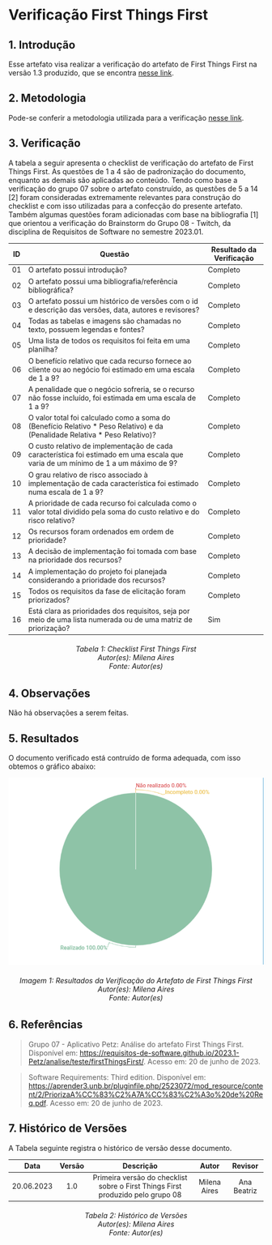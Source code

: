 # Verificação First Things First

## 1. Introdução

Esse artefato visa realizar a verificação do artefato de First Things First na versão 1.3 produzido, que se encontra [nesse link](https://requisitos-de-software.github.io/2023.1-Twitch/elicitacao/priorizacao/#22-first-things-first).

## 2. Metodologia

Pode-se conferir a metodologia utilizada para a verificação [nesse link](https://requisitos-de-software.github.io/2023.1-Twitch/verifica_valida_grupo08/planejamento/).

## 3. Verificação

A tabela a seguir apresenta o checklist de verificação do artefato de First Things First. As questões de 1 a 4 são de padronização do documento, enquanto as demais são aplicadas ao conteúdo. Tendo como base a verificação do grupo 07 sobre o artefato construído, as questões de 5 a 14 [2] foram consideradas extremamente relevantes para construção do checklist e com isso utilizadas para a confecção do presente artefato. Também algumas questões foram adicionadas com base na bibliografia [1] que orientou a verificação do Brainstorm do Grupo 08 - Twitch, da disciplina de Requisitos de Software no semestre 2023.01.

| ID |Questão| Resultado da Verificação |
|----|-------|--------------------------|
| 01 | O artefato possui introdução? | Completo |
| 02 | O artefato possui uma bibliografia/referência bibliográfica?   | Completo |
| 03 | O artefato possui um histórico de versões com o id e descrição das versões, data, autores e revisores? | Completo |  
| 04 | Todas as tabelas e imagens são chamadas no texto, possuem legendas e fontes? | Completo |
| 05 | Uma lista de todos os requisitos foi feita em uma planilha? | Completo |
| 06 | O benefício relativo que cada recurso fornece ao cliente ou ao negócio foi estimado em uma escala de 1 a 9?  | Completo | 
| 07 | A penalidade que o negócio sofreria, se o recurso não fosse incluído, foi estimada em uma escala de 1 a 9? | Completo |
| 08 | O valor total foi calculado como a soma do (Benefício Relativo * Peso Relativo) e da (Penalidade Relativa * Peso Relativo)? | Completo | 
| 09 | O custo relativo de implementação de cada característica foi estimado em uma escala que varia de um mínimo de 1 a um máximo de 9? | Completo | 
| 10 | O grau relativo de risco associado à implementação de cada característica foi estimado numa escala de 1 a 9? | Completo |
| 11 | A prioridade de cada recurso foi calculada como o valor total dividido pela soma do custo relativo e do risco relativo? | Completo |
| 12 | Os recursos foram ordenados em ordem de prioridade? | Completo |
| 13 | A decisão de implementação foi tomada com base na prioridade dos recursos? | Completo |
| 14 | A implementação do projeto foi planejada considerando a prioridade dos recursos? | Completo | 
| 15 | Todos os requisitos da fase de elicitação foram priorizados? | Completo |
| 16 | Está clara as prioridades dos requisitos, seja por meio de uma lista numerada ou de uma matriz de priorização? | Sim |

<h6 align = "center"> Tabela 1: Checklist First Things First
<br> Autor(es): Milena Aires
<br>Fonte: Autor(es)</h6>

## 4. Observações 
Não há observações a serem feitas. 

## 5. Resultados
O documento verificado está contruído de forma adequada, com isso obtemos o gráfico abaixo: 

![Resultados First Things First](./imagens/verificacao_ftf.png)

<h6 align = "center"> Imagem 1: Resultados da Verificação do Artefato de First Things First
<br> Autor(es): Milena Aires 
<br>Fonte: Autor(es)</h6>

## 6. Referências
>Grupo 07 - Aplicativo Petz: Análise do artefato First Things First. Disponível em: https://requisitos-de-software.github.io/2023.1-Petz/analise/teste/firstThingsFirst/. Acesso em: 20 de junho de 2023.

>Software Requirements: Third edition. Disponível em: https://aprender3.unb.br/pluginfile.php/2523072/mod_resource/content/2/PriorizaA%CC%83%C2%A7A%CC%83%C2%A3o%20de%20Req.pdf. Acesso em: 20 de junho de 2023.

## 7. Histórico de Versões

A Tabela seguinte registra o histórico de versão desse documento.

|**Data** | **Versão** | **Descrição** | **Autor** | **Revisor** |
|:---: | :---: | :---: | :---: | :---: |
|20.06.2023| 1.0 | Primeira versão do checklist sobre o First Things First produzido pelo grupo 08| Milena Aires | Ana Beatriz |

<h6 align = "center"> Tabela 2: Histórico de Versões
<br> Autor(es): Milena Aires 
<br>Fonte: Autor(es)</h6>
